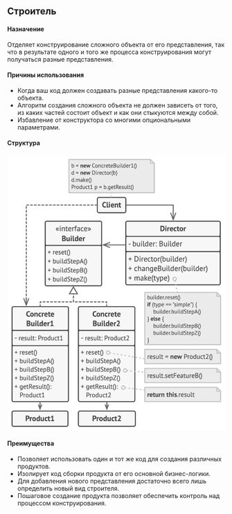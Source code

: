 ## Строитель

#### Назначение
Отделяет конструирование сложного объекта от его представления, так что в результате
одного и того же процесса конструирования могут получаться разные представления.

#### Причины использования
- Когда ваш код должен создавать разные представления какого-то объекта.
- Алгоритм создания сложного объекта не должен зависеть от того,
из каких частей состоит объект и как они стыкуются между собой.
- Избавление от конструктора со многими опциональными параметрами.

#### Структура
![Структура](./src/main/resources/images/builder.png)

#### Преимущества
- Позволяет использовать один и тот же код для создания различных продуктов.
- Изолирует код сборки продукта от его основной бизнес-логики.
- Для добавления нового представления достаточно всего лишь определить новый вид строителя.
- Пошаговое создание продукта позволяет обеспечить контроль над процессом конструирования.

